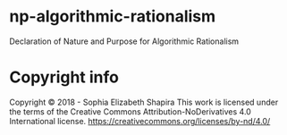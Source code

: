 # np-algorithmic-rationalism
Declaration of Nature and Purpose for Algorithmic Rationalism

# Copyright info
Copyright © 2018 - Sophia Elizabeth Shapira
This work is licensed under the terms of the Creative Commons Attribution-NoDerivatives 4.0 International license. <https://creativecommons.org/licenses/by-nd/4.0/>
